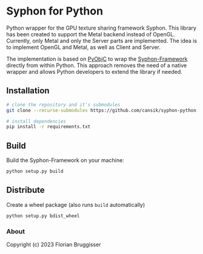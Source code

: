 # Syphon for Python
Python wrapper for the GPU texture sharing framework Syphon. This library has been created to support the Metal backend instead of OpenGL. Currently, only Metal and only the Server parts are implemented. The idea is to implement OpenGL and Metal, as well as Client and Server.

The implementation is based on [PyObjC](https://github.com/ronaldoussoren/pyobjc) to wrap the [Syphon-Framework](https://github.com/Syphon/Syphon-Framework) directly from within Python. This approach removes the need of a native wrapper and allows Python developers to extend the library if needed.

## Installation

```bash
# clone the repository and it's submodules
git clone --recurse-submodules https://github.com/cansik/syphon-python.git

# install dependencies
pip install -r requirements.txt
```

## Build

Build the Syphon-Framework on your machine:

```bash
python setup.py build
```

## Distribute

Create a wheel package (also runs `build` automatically)

```bash
python setup.py bdist_wheel
```

### About
Copyright (c) 2023 Florian Bruggisser